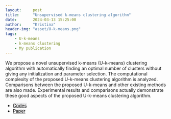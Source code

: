 ```yaml
---
layout:     post
title:      "Unsupervised k-means clustering algorithm"
date:       2024-03-13 15:25:00
author:     "Kristina"
header-img: "asset/U-k-means.png"
tags:
    - U-k-means
    - k-means clustering
    - My publication
---
```


<div class="content">
<p>
We propose a novel unsupervised k-means (U-k-means) clustering algorithm with automatically finding an optimal number of clusters without giving any initialization and parameter selection. The computational complexity of the proposed U-k-means clustering algorithm is analyzed. Comparisons between the proposed U-k-means and other existing methods are also made. Experimental results and comparisons actually demonstrate these good aspects of the proposed U-k-means clustering algorithm.</p>
<ul class="actions">
<li><a href="https://github.com/kpnaga08/Unsupervised-k-means" class="button"
style="color: black;background-color: rgba(75, 75, 76, 0.100);">Codes</a></li>
<li><a href="https://ieeexplore.ieee.org/abstract/document/9072123" class="button"
style="color: black;background-color: rgba(75, 75, 76, 0.100);">Paper</a>
</li>
</ul>
</div>

